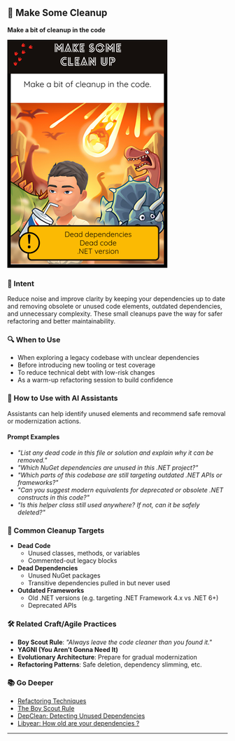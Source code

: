 ## 🧹 Make Some Cleanup  
**Make a bit of cleanup in the code**

![Make Some Cleanup](img/05.make-some-clean-up.png)

### 🎯 Intent  
Reduce noise and improve clarity by keeping your dependencies up to date and removing obsolete or unused code elements, outdated dependencies, and unnecessary complexity. These small cleanups pave the way for safer refactoring and better maintainability.

### 🔍 When to Use  
- When exploring a legacy codebase with unclear dependencies
- Before introducing new tooling or test coverage
- To reduce technical debt with low-risk changes
- As a warm-up refactoring session to build confidence

### 🤖 How to Use with AI Assistants  

Assistants can help identify unused elements and recommend safe removal or modernization actions.

#### Prompt Examples  
- *"List any dead code in this file or solution and explain why it can be removed."*  
- *"Which NuGet dependencies are unused in this .NET project?"*  
- *"Which parts of this codebase are still targeting outdated .NET APIs or frameworks?"*  
- *"Can you suggest modern equivalents for deprecated or obsolete .NET constructs in this code?"*  
- *"Is this helper class still used anywhere? If not, can it be safely deleted?"*

### 🧰 Common Cleanup Targets  
- **Dead Code**  
  - Unused classes, methods, or variables  
  - Commented-out legacy blocks  
- **Dead Dependencies**  
  - Unused NuGet packages  
  - Transitive dependencies pulled in but never used  
- **Outdated Frameworks**  
  - Old .NET versions (e.g. targeting .NET Framework 4.x vs .NET 6+)  
  - Deprecated APIs

### 🛠️ Related Craft/Agile Practices  
- **Boy Scout Rule**: *"Always leave the code cleaner than you found it."*  
- **YAGNI (You Aren’t Gonna Need It)**  
- **Evolutionary Architecture**: Prepare for gradual modernization  
- **Refactoring Patterns**: Safe deletion, dependency slimming, etc.

### 📚 Go Deeper  
- [Refactoring Techniques](https://refactoring.com/catalog/)  
- [The Boy Scout Rule](https://97-things-every-x-should-know.gitbooks.io/97-things-every-programmer-should-know/content/en/thing_08/)  
- [DepClean: Detecting Unused Dependencies](https://github.com/castor-software/depclean)  
- [Libyear: How old are your dependencies ?](https://libyear.com)

---